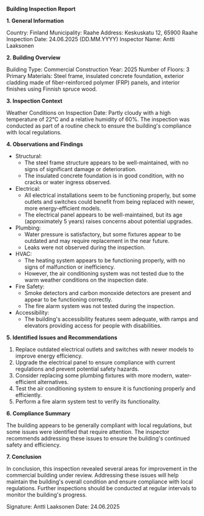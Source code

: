 **Building Inspection Report**

**1. General Information**

Country: Finland
Municipality: Raahe
Address: Keskuskatu 12, 65900 Raahe
Inspection Date: 24.06.2025 (DD.MM.YYYY)
Inspector Name: Antti Laaksonen

**2. Building Overview**

Building Type: Commercial
Construction Year: 2025
Number of Floors: 3
Primary Materials: Steel frame, insulated concrete foundation, exterior cladding made of fiber-reinforced polymer (FRP) panels, and interior finishes using Finnish spruce wood.

**3. Inspection Context**

Weather Conditions on Inspection Date: Partly cloudy with a high temperature of 22°C and a relative humidity of 60%. The inspection was conducted as part of a routine check to ensure the building's compliance with local regulations.

**4. Observations and Findings**

* Structural:
	+ The steel frame structure appears to be well-maintained, with no signs of significant damage or deterioration.
	+ The insulated concrete foundation is in good condition, with no cracks or water ingress observed.
* Electrical:
	+ All electrical installations seem to be functioning properly, but some outlets and switches could benefit from being replaced with newer, more energy-efficient models.
	+ The electrical panel appears to be well-maintained, but its age (approximately 5 years) raises concerns about potential upgrades.
* Plumbing:
	+ Water pressure is satisfactory, but some fixtures appear to be outdated and may require replacement in the near future.
	+ Leaks were not observed during the inspection.
* HVAC:
	+ The heating system appears to be functioning properly, with no signs of malfunction or inefficiency.
	+ However, the air conditioning system was not tested due to the warm weather conditions on the inspection date.
* Fire Safety:
	+ Smoke detectors and carbon monoxide detectors are present and appear to be functioning correctly.
	+ The fire alarm system was not tested during the inspection.
* Accessibility:
	+ The building's accessibility features seem adequate, with ramps and elevators providing access for people with disabilities.

**5. Identified Issues and Recommendations**

1. Replace outdated electrical outlets and switches with newer models to improve energy efficiency.
2. Upgrade the electrical panel to ensure compliance with current regulations and prevent potential safety hazards.
3. Consider replacing some plumbing fixtures with more modern, water-efficient alternatives.
4. Test the air conditioning system to ensure it is functioning properly and efficiently.
5. Perform a fire alarm system test to verify its functionality.

**6. Compliance Summary**

The building appears to be generally compliant with local regulations, but some issues were identified that require attention. The inspector recommends addressing these issues to ensure the building's continued safety and efficiency.

**7. Conclusion**

In conclusion, this inspection revealed several areas for improvement in the commercial building under review. Addressing these issues will help maintain the building's overall condition and ensure compliance with local regulations. Further inspections should be conducted at regular intervals to monitor the building's progress.

Signature: Antti Laaksonen
Date: 24.06.2025